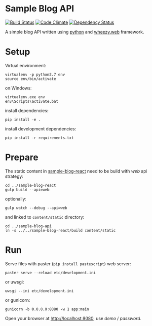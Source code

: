 # Sample Blog API

[![Build Status](https://travis-ci.org/akornatskyy/sample-blog-api.svg?branch=master)](https://travis-ci.org/akornatskyy/sample-blog-api)
[![Code Climate](https://codeclimate.com/github/akornatskyy/sample-blog-api/badges/gpa.svg)](https://codeclimate.com/github/akornatskyy/sample-blog-api)
[![Dependency Status](https://gemnasium.com/badges/github.com/akornatskyy/sample-blog-api.svg)](https://gemnasium.com/github.com/akornatskyy/sample-blog-api)

A simple blog API written using [python](http://python.org/) and
[wheezy.web](https://bitbucket.org/akorn/wheezy.web) framework.

# Setup

Virtual environment:

    virtualenv -p python2.7 env
    source env/bin/activate

on Windows:

	virtualenv.exe env
	env\Scripts\activate.bat

install dependencies:

    pip install -e .

install development dependencies:

    pip install -r requirements.txt

# Prepare

The static content in
[sample-blog-react](https://github.com/akornatskyy/sample-blog-react)
need to be build with *web* api strategy:

    cd ../sample-blog-react
    gulp build --api=web

optionally:

    gulp watch --debug --api=web

and linked to `content/static` directory:

    cd ../sample-blog-api
    ln -s ../../sample-blog-react/build content/static

# Run

Serve files with paster (`pip install pastescript`) web server:

    paster serve --reload etc/development.ini

or uwsgi:

    uwsgi --ini etc/development.ini

or gunicorn:

    gunicorn -b 0.0.0.0:8080 -w 1 app:main

Open your browser at [http://localhost:8080](http://localhost:8080),
use *demo* / *password*.
